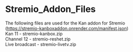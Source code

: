 # Stremio_Addon_Files
The following files are used for the Kan addon for Stremio <BR>(https://stremio-kanboxaddon.onrender.com/manifest.json)
<BR>
Kan 11 - stremio-kanbox.zip<BR>
Channel 12 - stremio-reshet.zip<BR>
Live broadcast - stremio-livetv.zip<BR>


